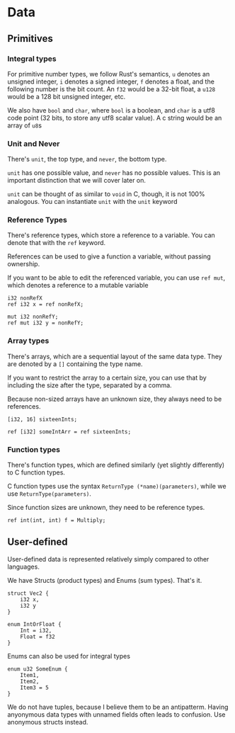 # Data

## Primitives

### Integral types

For primitive number types, we follow Rust's semantics, `u` denotes an unsigned integer, `i` denotes a signed integer, `f` denotes a float, and the following number is the bit count.
An `f32` would be a 32-bit float, a `u128` would be a 128 bit unsigned integer, etc.

We also have `bool` and `char`, where `bool` is a boolean, and `char` is a utf8 code point (32 bits, to store any utf8 scalar value). A c string would be an array of `u8`s

### Unit and Never

There's `unit`, the top type, and `never`, the bottom type. 

`unit` has one possible value, and `never` has no possible values.  This is an important distinction that we will cover later on.

`unit` can be thought of as similar to `void` in C, though, it is not 100% analogous. You can instantiate `unit` with the `unit` keyword

### Reference Types

There's reference types, which store a reference to a variable. You can denote that with the `ref` keyword.

References can be used to give a function a variable, without passing ownership.

If you want to be able to edit the referenced variable, you can use `ref mut`, which denotes a reference to a mutable variable

```
i32 nonRefX
ref i32 x = ref nonRefX;

mut i32 nonRefY;
ref mut i32 y = nonRefY;
```

### Array types

There's arrays, which are a sequential layout of the same data type.
They are denoted by a `[]` containing the type name.

If you want to restrict the array to a certain size, you can use that by including the size after the type, separated by a comma.

Because non-sized arrays have an unknown size, they always need to be references.

```
[i32, 16] sixteenInts;

ref [i32] someIntArr = ref sixteenInts;
```

### Function types

There's function types, which are defined similarly (yet slightly differently) to C function types.

C function types use the syntax `ReturnType (*name)(parameters)`, while we use `ReturnType(parameters)`.

Since function sizes are unknown, they need to be reference types.

```
ref int(int, int) f = Multiply; 
```

## User-defined

User-defined data is represented relatively simply compared to other languages.

We have Structs (product types) and Enums (sum types). That's it.

```
struct Vec2 {
    i32 x,
    i32 y
}

enum IntOrFloat {
    Int = i32,
    Float = f32
}
```

Enums can also be used for integral types

```
enum u32 SomeEnum {
    Item1,
    Item2,
    Item3 = 5
}
```

We do not have tuples, because I believe them to be an antipatterm. Having anyonymous data types with unnamed fields often leads to confusion. Use anonymous structs instead.
